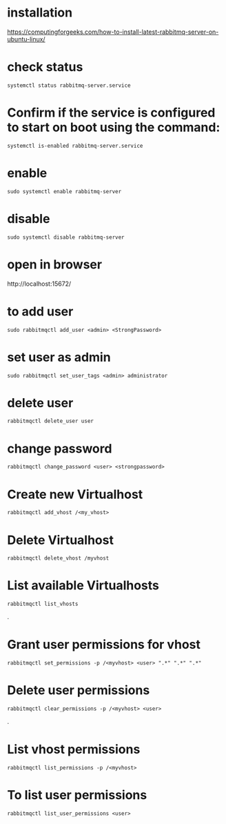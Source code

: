 # installation
https://computingforgeeks.com/how-to-install-latest-rabbitmq-server-on-ubuntu-linux/

# check status
```
systemctl status rabbitmq-server.service
```
# Confirm if the service is configured to start on boot using the command:
```
systemctl is-enabled rabbitmq-server.service
```
# enable
```
sudo systemctl enable rabbitmq-server
```

# disable
```
sudo systemctl disable rabbitmq-server
```

# open in browser
http://localhost:15672/


# to add user
```
sudo rabbitmqctl add_user <admin> <StrongPassword>
```

# set user as admin
```
sudo rabbitmqctl set_user_tags <admin> administrator
```

# delete user
```
rabbitmqctl delete_user user
```

# change password
```
rabbitmqctl change_password <user> <strongpassword>
```

# Create new Virtualhost
```
rabbitmqctl add_vhost /<my_vhost>
```

# Delete Virtualhost
```
rabbitmqctl delete_vhost /myvhost
```

# List available Virtualhosts
```
rabbitmqctl list_vhosts
```
.

# Grant user permissions for vhost
```
rabbitmqctl set_permissions -p /<myvhost> <user> ".*" ".*" ".*"
```

# Delete user permissions
```
rabbitmqctl clear_permissions -p /<myvhost> <user>
```
.

# List vhost permissions
```
rabbitmqctl list_permissions -p /<myvhost>
```

# To list user permissions
```
rabbitmqctl list_user_permissions <user>
```

